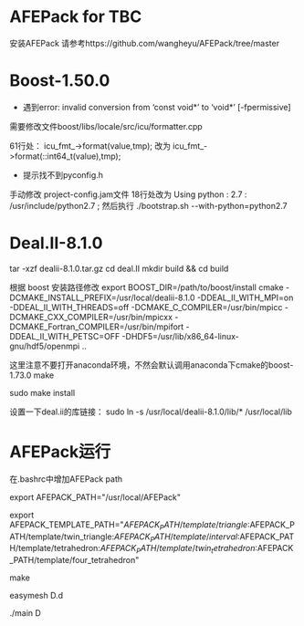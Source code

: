 # AFEPack for TBC

安装AFEPack 请参考https://github.com/wangheyu/AFEPack/tree/master

# Boost-1.50.0

* 遇到error: invalid conversion from ‘const void*’ to ‘void*’ [-fpermissive]

需要修改文件boost/libs/locale/src/icu/formatter.cpp

61行处： icu_fmt_->format(value,tmp); 改为
 icu_fmt_->format(::int64_t(value),tmp);

* 提示找不到pyconfig.h
  
手动修改 project-config.jam文件
18行处改为
Using python : 2.7 : /usr/include/python2.7 ;
然后执行
./bootstrap.sh --with-python=python2.7

# Deal.II-8.1.0

tar -xzf dealii-8.1.0.tar.gz
cd deal.II
mkdir build && cd build

根据 boost 安装路径修改
export BOOST_DIR=/path/to/boost/install
cmake -DCMAKE_INSTALL_PREFIX=/usr/local/dealii-8.1.0 -DDEAL_II_WITH_MPI=on -DDEAL_II_WITH_THREADS=off -DCMAKE_C_COMPILER=/usr/bin/mpicc -DCMAKE_CXX_COMPILER=/usr/bin/mpicxx -DCMAKE_Fortran_COMPILER=/usr/bin/mpifort -DDEAL_II_WITH_PETSC=OFF -DHDF5=/usr/lib/x86_64-linux-gnu/hdf5/openmpi ..

这里注意不要打开anaconda环境，不然会默认调用anaconda下cmake的boost-1.73.0
make

sudo make install

设置一下deal.ii的库链接：
sudo ln -s /usr/local/dealii-8.1.0/lib/* /usr/local/lib

# AFEPack运行

在.bashrc中增加AFEPack path

export AFEPACK_PATH="/usr/local/AFEPack"

export AFEPACK_TEMPLATE_PATH="$AFEPACK_PATH/template/triangle:$AFEPACK_PATH/template/twin_triangle:$AFEPACK_PATH/template/interval:$AFEPACK_PATH/template/tetrahedron:$AFEPACK_PATH/template/twin_tetrahedron:$AFEPACK_PATH/template/four_tetrahedron"

make

easymesh D.d

./main D

